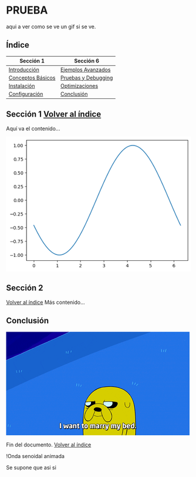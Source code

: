 # PRUEBA
aqui a ver como se ve un gif si se ve.

## Índice
| Sección 1 | Sección 6 |
|-----------|-----------|
| [Introducción](#introducción) | [Ejemplos Avanzados](#ejemplos-avanzados) |
| [Conceptos Básicos](#conceptos-básicos) | [Pruebas y Debugging](#pruebas-y-debugging) |
| [Instalación](#instalación) | [Optimizaciones](#optimizaciones) |
| [Configuración](#configuración) | [Conclusión](#conclusión) |


## Sección 1 [Volver al índice](#índice)
Aquí va el contenido...

![Texto alternativo](generated_image.png)

## Sección 2
[Volver al índice](#índice)
Más contenido...

## Conclusión

![Texto alternativo](giphy.gif)

Fin del documento.
[Volver al índice](#índice)

!Onda senoidal animada

Se supone que asi si


